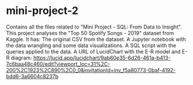 # mini-project-2
Contains all the files related to "Mini Project - SQL: From Data to Insight".
This project analyses the "Top 50 Spotify Songs - 2019" dataset from Kaggle.
It has: 
The original CSV from the dataset.
A Jupyter notebook with the data wrangling and some data visualizations.
A SQL script with the queries applied to the data.
A URL of LucidChart with the E-R model and E-R diagram:
https://lucid.app/lucidchart/9ab60e35-6d26-461a-b413-7c6baa48c460/edit?viewport_loc=31%2C-200%2C1923%2C890%2C0_0&invitationId=inv_f5a80773-0baf-4192-bdd6-3a6604c8237b
